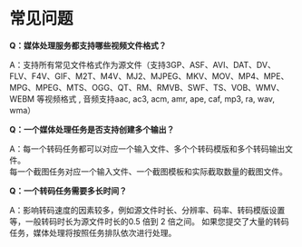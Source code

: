 # 常见问题

**Q：媒体处理服务都支持哪些视频文件格式？**

A：支持所有常见文件格式作为源文件（支持3GP、ASF、AVI、DAT、DV、FLV、F4V、GIF、M2T、M4V、MJ2、MJPEG、MKV、MOV、MP4、MPE、MPG、MPEG、MTS、OGG、QT、RM、RMVB、SWF、TS、VOB、WMV、WEBM 等视频格式 , 音频支持aac, ac3, acm, amr, ape, caf, mp3, ra, wav, wma）


**Q：一个媒体处理任务是否支持创建多个输出？**

A：每一个转码任务都可以对应一个输入文件、多个个转码模版和多个转码输出文件。    
每一个截图任务对应一个输入文件、一个截图模板和实际截取数量的截图文件。


**Q：一个转码任务需要多长时间？**

A：影响转码速度的因素较多，例如源文件时长、分辨率、码率、转码模版设置等，一般转码时长为源文件时长的0.5 倍到 2 倍之间。
如果您提交了大量的转码任务，媒体处理将按照任务排队依次进行处理。
